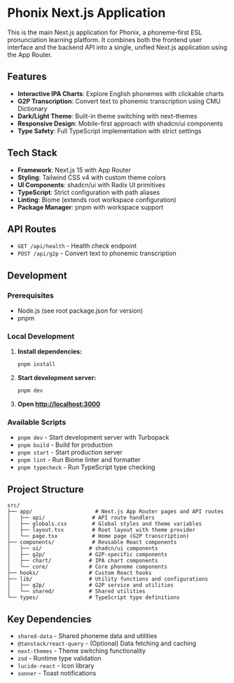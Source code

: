 # Phonix Next.js Application

This is the main Next.js application for Phonix, a phoneme-first ESL pronunciation learning platform. It combines both the frontend user interface and the backend API into a single, unified Next.js application using the App Router.

## Features

- **Interactive IPA Charts**: Explore English phonemes with clickable charts
- **G2P Transcription**: Convert text to phonemic transcription using CMU Dictionary
- **Dark/Light Theme**: Built-in theme switching with next-themes
- **Responsive Design**: Mobile-first approach with shadcn/ui components
- **Type Safety**: Full TypeScript implementation with strict settings

## Tech Stack

- **Framework**: Next.js 15 with App Router
- **Styling**: Tailwind CSS v4 with custom theme colors
- **UI Components**: shadcn/ui with Radix UI primitives
- **TypeScript**: Strict configuration with path aliases
- **Linting**: Biome (extends root workspace configuration)
- **Package Manager**: pnpm with workspace support

## API Routes

- `GET /api/health` - Health check endpoint
- `POST /api/g2p` - Convert text to phonemic transcription

## Development

### Prerequisites

- Node.js (see root package.json for version)
- pnpm

### Local Development

1. **Install dependencies:**
   ```bash
   pnpm install
   ```

2. **Start development server:**
   ```bash
   pnpm dev
   ```

3. **Open [http://localhost:3000](http://localhost:3000)**

### Available Scripts

- `pnpm dev` - Start development server with Turbopack
- `pnpm build` - Build for production
- `pnpm start` - Start production server
- `pnpm lint` - Run Biome linter and formatter
- `pnpm typecheck` - Run TypeScript type checking

## Project Structure

```
src/
├── app/                    # Next.js App Router pages and API routes
│   ├── api/               # API route handlers
│   ├── globals.css        # Global styles and theme variables
│   ├── layout.tsx         # Root layout with theme provider
│   └── page.tsx           # Home page (G2P transcription)
├── components/            # Reusable React components
│   ├── ui/               # shadcn/ui components
│   ├── g2p/              # G2P-specific components
│   ├── chart/            # IPA chart components
│   └── core/             # Core phoneme components
├── hooks/                # Custom React hooks
├── lib/                  # Utility functions and configurations
│   ├── g2p/              # G2P service and utilities
│   └── shared/           # Shared utilities
└── types/                # TypeScript type definitions
```

## Key Dependencies

- `shared-data` - Shared phoneme data and utilities
- `@tanstack/react-query` - (Optional) Data fetching and caching
- `next-themes` - Theme switching functionality
- `zod` - Runtime type validation
- `lucide-react` - Icon library
- `sonner` - Toast notifications
